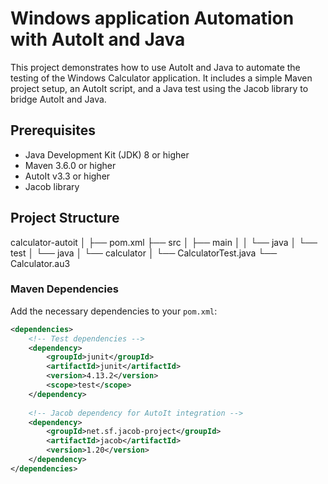 # Windows application Automation with AutoIt and Java

This project demonstrates how to use AutoIt and Java to automate the testing of the Windows Calculator application. It includes a simple Maven project setup, an AutoIt script, and a Java test using the Jacob library to bridge AutoIt and Java.

## Prerequisites

- Java Development Kit (JDK) 8 or higher
- Maven 3.6.0 or higher
- AutoIt v3.3 or higher
- Jacob library

## Project Structure
calculator-autoit
│
├── pom.xml
├── src
│ ├── main
│ │ └── java
│ └── test
│ └── java
│ └── calculator
│ └── CalculatorTest.java
└── Calculator.au3
### Maven Dependencies

Add the necessary dependencies to your `pom.xml`:

```xml
<dependencies>
    <!-- Test dependencies -->
    <dependency>
        <groupId>junit</groupId>
        <artifactId>junit</artifactId>
        <version>4.13.2</version>
        <scope>test</scope>
    </dependency>
    
    <!-- Jacob dependency for AutoIt integration -->
    <dependency>
        <groupId>net.sf.jacob-project</groupId>
        <artifactId>jacob</artifactId>
        <version>1.20</version>
    </dependency>
</dependencies>

